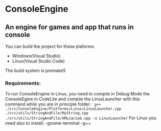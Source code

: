 # ConsoleEngine
## An engine for games and app that runs in console

You can build the project for these plaforms:
- Windows(Visual Studio) 
- Linux(Visual Studio Code)

The build system is premake5
	
### Requirements:
To run ConsoleEngine in Linux, you need to compile in Debug Mode the ConsoleEgine in CodeLite and
	compile the LinuxLauncher with this command while you are in principle folder:
	``` g++ ./src/ConsoleEngine/Platforms/Linux/LinuxLauncher.cpp ./src/utils/StringAndFile/MyString.cpp ./src/utils/StringAndFile/XMLvariab.cpp -o LinuxLauncher```
	For Linux you need also to install:
		-gnome-terminal
		-g++

